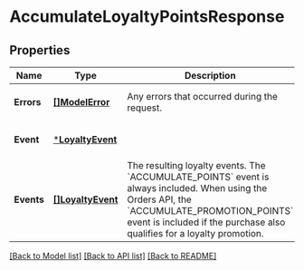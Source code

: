 # AccumulateLoyaltyPointsResponse

## Properties
Name | Type | Description | Notes
------------ | ------------- | ------------- | -------------
**Errors** | [**[]ModelError**](Error.md) | Any errors that occurred during the request. | [optional] [default to null]
**Event** | [***LoyaltyEvent**](LoyaltyEvent.md) |  | [optional] [default to null]
**Events** | [**[]LoyaltyEvent**](LoyaltyEvent.md) | The resulting loyalty events. The &#x60;ACCUMULATE_POINTS&#x60; event is always included. When using the Orders API, the &#x60;ACCUMULATE_PROMOTION_POINTS&#x60; event is included if the purchase also qualifies for a loyalty promotion. | [optional] [default to null]

[[Back to Model list]](../README.md#documentation-for-models) [[Back to API list]](../README.md#documentation-for-api-endpoints) [[Back to README]](../README.md)

